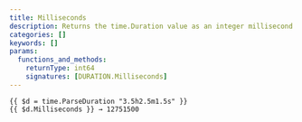 ```yaml
---
title: Milliseconds
description: Returns the time.Duration value as an integer millisecond count.
categories: []
keywords: []
params:
  functions_and_methods:
    returnType: int64
    signatures: [DURATION.Milliseconds]
---
```


```go-html-template
{{ $d = time.ParseDuration "3.5h2.5m1.5s" }}
{{ $d.Milliseconds }} → 12751500
```
